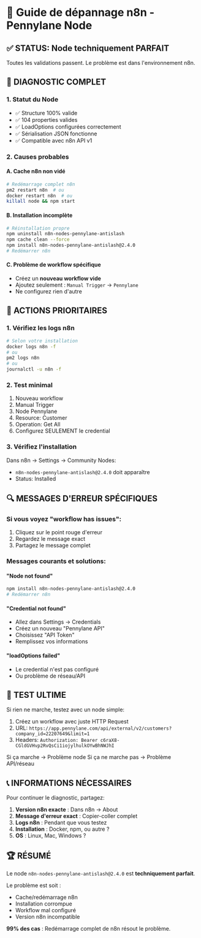 # 🔧 Guide de dépannage n8n - Pennylane Node

## ✅ STATUS: Node techniquement PARFAIT
Toutes les validations passent. Le problème est dans l'environnement n8n.

## 🎯 DIAGNOSTIC COMPLET

### 1. **Statut du Node**
- ✅ Structure 100% valide
- ✅ 104 properties valides
- ✅ LoadOptions configurées correctement
- ✅ Sérialisation JSON fonctionne
- ✅ Compatible avec n8n API v1

### 2. **Causes probables**

#### A. Cache n8n non vidé
```bash
# Redémarrage complet n8n
pm2 restart n8n  # ou
docker restart n8n  # ou
killall node && npm start
```

#### B. Installation incomplète
```bash
# Réinstallation propre
npm uninstall n8n-nodes-pennylane-antislash
npm cache clean --force
npm install n8n-nodes-pennylane-antislash@2.4.0
# Redémarrer n8n
```

#### C. Problème de workflow spécifique
- Créez un **nouveau workflow vide**
- Ajoutez seulement : `Manual Trigger` → `Pennylane`
- Ne configurez rien d'autre

## 🚨 ACTIONS PRIORITAIRES

### 1. Vérifiez les logs n8n
```bash
# Selon votre installation
docker logs n8n -f
# ou
pm2 logs n8n
# ou
journalctl -u n8n -f
```

### 2. Test minimal
1. Nouveau workflow
2. Manual Trigger
3. Node Pennylane
4. Resource: Customer
5. Operation: Get All
6. Configurez SEULEMENT le credential

### 3. Vérifiez l'installation
Dans n8n → Settings → Community Nodes:
- `n8n-nodes-pennylane-antislash@2.4.0` doit apparaître
- Status: Installed

## 🔍 MESSAGES D'ERREUR SPÉCIFIQUES

### Si vous voyez "workflow has issues":
1. Cliquez sur le point rouge d'erreur
2. Regardez le message exact
3. Partagez le message complet

### Messages courants et solutions:

#### "Node not found"
```bash
npm install n8n-nodes-pennylane-antislash@2.4.0
# Redémarrer n8n
```

#### "Credential not found"
- Allez dans Settings → Credentials
- Créez un nouveau "Pennylane API"
- Choisissez "API Token"
- Remplissez vos informations

#### "loadOptions failed"
- Le credential n'est pas configuré
- Ou problème de réseau/API

## 🎯 TEST ULTIME

Si rien ne marche, testez avec un node simple:

1. Créez un workflow avec juste HTTP Request
2. URL: `https://app.pennylane.com/api/external/v2/customers?company_id=22207649&limit=1`
3. Headers: `Authorization: Bearer c6raX8-CGldGVHvp2RvQsCi1iojylhulkOYwBhNWJhI`

Si ça marche → Problème node
Si ça ne marche pas → Problème API/réseau

## 📞 INFORMATIONS NÉCESSAIRES

Pour continuer le diagnostic, partagez:

1. **Version n8n exacte** : Dans n8n → About
2. **Message d'erreur exact** : Copier-coller complet
3. **Logs n8n** : Pendant que vous testez
4. **Installation** : Docker, npm, ou autre ?
5. **OS** : Linux, Mac, Windows ?

## 🏆 RÉSUMÉ

Le node `n8n-nodes-pennylane-antislash@2.4.0` est **techniquement parfait**. 

Le problème est soit :
- Cache/redémarrage n8n
- Installation corrompue  
- Workflow mal configuré
- Version n8n incompatible

**99% des cas** : Redémarrage complet de n8n résout le problème.
